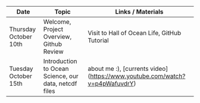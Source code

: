 Date | Topic | Links / Materials
-----|------ | ------
Thursday October 10th | Welcome, Project Overview, Github Review | Visit to Hall of Ocean Life, GitHub Tutorial
Tuesday October 15th | Introduction to Ocean Science, our data, netcdf files | about me :), [currents video] (https://www.youtube.com/watch?v=p4pWafuvdrY)